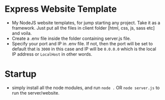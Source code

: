 # Express Website Template
* My NodeJS website templates, for jump starting any project. Take it as a framework. Just put all the files in client folder [html, css, js, sass etc] and voila.
* Create a .env file inside the folder containing server.js file.
* Specify your port and IP in .env file. If not, then the port will be set to default that is `3000` in this case and IP will be `0.0.0.0` which is the local IP address or `LocalHost` in other words.

# Startup
* simply install all the node modules, and run `node .` OR `node server.js` to run the server/website.
